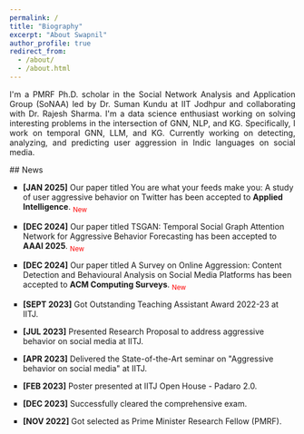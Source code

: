 ```yaml
---
permalink: /
title: "Biography"
excerpt: "About Swapnil"
author_profile: true
redirect_from: 
  - /about/
  - /about.html
---
```


<p align="justify">I'm a PMRF Ph.D. scholar in the Social Network Analysis and Application Group (SoNAA) led by <a style="text-decoration: none;" href="https://sumankundu.info/" target="_blank">Dr. Suman Kundu</a> at IIT Jodhpur and collaborating with <a style="text-decoration: none;" href="https://rajeshsharma.cs.ut.ee/" target="_blank">Dr. Rajesh Sharma</a>. I'm a data science enthusiast working on solving interesting problems in the intersection of GNN, NLP, and KG. Specifically, I work on temporal GNN, LLM, and KG. Currently working on detecting, analyzing, and predicting user aggression in Indic languages on social media.</p>


<div class="news-scroll" markdown="1">
## News
<ul style="list-style-type: square;">
<li>
<p><strong>[JAN 2025]</strong> Our paper titled <a style="text-decoration: none;" href="https://link.springer.com/article/10.1007/s10489-025-06286-8" target="_blank">You are what your feeds make you: A study of user aggressive behavior on Twitter</a> has been accepted to <strong>Applied Intelligence</strong>. <span style="color: red;"><sub>New</sub></span></p>
</li>
<li>
<p><strong>[DEC 2024]</strong> Our paper titled TSGAN: Temporal Social Graph Attention Network for Aggressive Behavior
Forecasting has been accepted to <strong>AAAI 2025</strong>. <span style="color: red;"><sub>New</sub></span></p>
</li>
<li>
<p><strong>[DEC 2024]</strong> Our paper titled <a style="text-decoration: none;" href="https://dl.acm.org/doi/abs/10.1145/3711125" target="_blank">A Survey on Online Aggression: Content Detection and Behavioural Analysis on Social Media Platforms</a> has been accepted to <strong>ACM Computing Surveys</strong>. <span style="color: red;"><sub>New</sub></span></p>
</li>
<li>
<p><strong>[SEPT 2023]</strong> Got Outstanding Teaching Assistant Award 2022-23 at IITJ. </p>
</li>
<li>
<p><strong>[JUL 2023]</strong> Presented Research Proposal to address aggressive behavior on social media at IITJ. </p>
</li>
<li>
<p><strong>[APR 2023]</strong> Delivered the State-of-the-Art seminar on "Aggressive behavior on social media" at IITJ. </p>
</li>
<li>
<p><strong>[FEB 2023]</strong> Poster presented at IITJ Open House - Padaro 2.0. </p>
</li>
<li>
<p><strong>[DEC 2023]</strong> Successfully cleared the comprehensive exam.</p>
</li>
<li>
<p><strong>[NOV 2022]</strong> Got selected as Prime Minister Research Fellow (PMRF). </p>
</li>
</ul>
</div>
